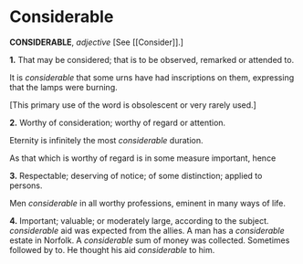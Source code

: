 # Considerable

**CONSIDERABLE**, _adjective_ \[See [[Consider]].\]

**1.** That may be considered; that is to be observed, remarked or attended to.

It is _considerable_ that some urns have had inscriptions on them, expressing that the lamps were burning.

\[This primary use of the word is obsolescent or very rarely used.\]

**2.** Worthy of consideration; worthy of regard or attention.

Eternity is infinitely the most _considerable_ duration.

As that which is worthy of regard is in some measure important, hence

**3.** Respectable; deserving of notice; of some distinction; applied to persons.

Men _considerable_ in all worthy professions, eminent in many ways of life.

**4.** Important; valuable; or moderately large, according to the subject. _considerable_ aid was expected from the allies. A man has a _considerable_ estate in Norfolk. A _considerable_ sum of money was collected. Sometimes followed by to. He thought his aid _considerable_ to him.